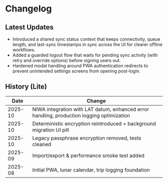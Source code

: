 # Changelog

## Latest Updates

- Introduced a shared sync status context that keeps connectivity, queue length, and last-sync timestamps in sync across the UI for clearer offline workflows.
- Added a guarded logout flow that waits for pending sync activity (with retry and override options) before signing users out.
- Hardened modal handling around PWA authentication redirects to prevent unintended settings screens from opening post-login.

## History (Lite)

| Date   | Change |
|--------|--------|
| 2025-10 | NIWA integration with LAT datum, enhanced error handling, production logging optimization |
| 2025-10 | Deterministic encryption reintroduced + background migration UI pill |
| 2025-10 | Legacy passphrase encryption removed, tests cleaned |
| 2025-09 | Import/export & performance smoke test added |
| 2025-08 | Initial PWA, lunar calendar, trip logging foundation |
